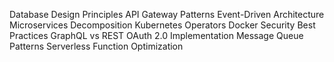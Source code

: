 Database Design Principles
API Gateway Patterns
Event-Driven Architecture
Microservices Decomposition
Kubernetes Operators
Docker Security Best Practices
GraphQL vs REST
OAuth 2.0 Implementation
Message Queue Patterns
Serverless Function Optimization